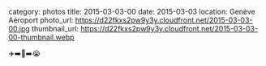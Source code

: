 category: photos 
title: 2015-03-03-00
date: 2015-03-03
location: Genève Aéroport
photo_url: https://d22fkxs2pw9y3y.cloudfront.net/2015-03-03-00.jpg
thumbnail_url: https://d22fkxs2pw9y3y.cloudfront.net/2015-03-03-00-thumbnail.webp

✈️➡️🏡➡️😭 